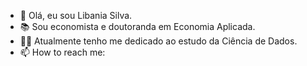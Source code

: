 - 👋 Olá, eu sou Libania Silva.
- 📚 Sou economista e doutoranda em Economia Aplicada.
- 👩‍💻 Atualmente tenho me dedicado ao estudo da Ciência de Dados.
- 📫 How to reach me: 

<!---
libaniaraujo/libaniaraujo is a ✨ special ✨ repository because its `README.md` (this file) appears on your GitHub profile.
You can click the Preview link to take a look at your changes.
--->
